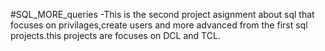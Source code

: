 #SQL_MORE_queries
-This is the second project asignment about sql that focuses on privilages,create users and more advanced from the first sql projects.this projects are focuses on DCL and TCL.